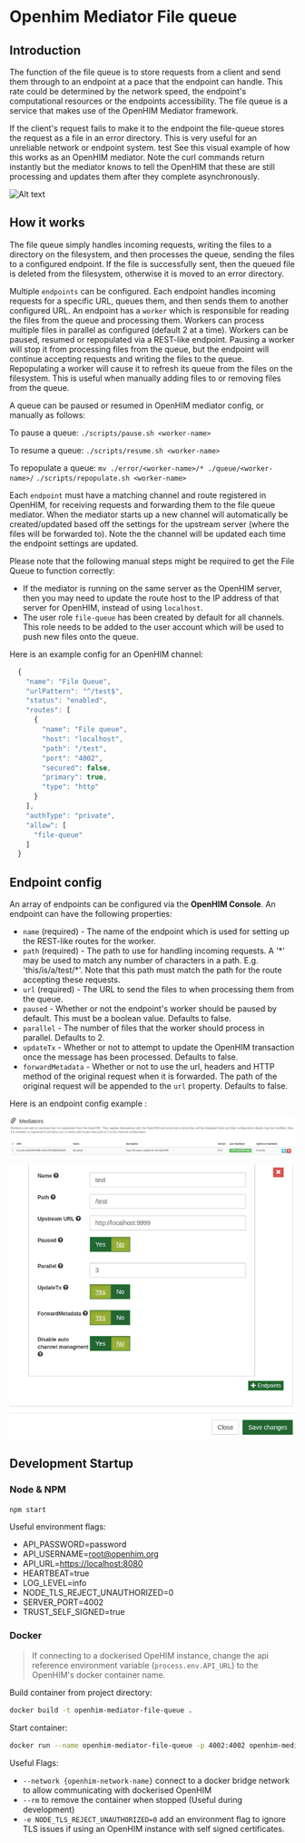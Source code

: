 # Openhim Mediator File queue

## Introduction

The function of the file queue is to store requests from a client and send them through to an endpoint at a pace that the endpoint can handle. This rate could be determined by the network speed, the endpoint's computational resources or the endpoints accessibility. The file queue is a service that makes use of the OpenHIM Mediator framework.

If the client's request fails to make it to the endpoint the file-queue stores the request as a file in an error directory. This is very useful for an unreliable network or endpoint system.
test
See this visual example of how this works as an OpenHIM mediator. Note the curl commands return instantly but the mediator knows to tell the OpenHIM that these are still processing and updates them after they complete asynchronously.

![Alt text](file-queue.gif)

## How it works

The file queue simply handles incoming requests, writing the files to a directory on the filesystem, and then processes the queue, sending the files to a configured endpoint. If the file is successfully sent, then the queued file is deleted from the filesystem, otherwise it is moved to an error directory.

Multiple `endpoints` can be configured. Each endpoint handles incoming requests for a specific URL, queues them, and then sends them to another configured URL. An endpoint has a `worker` which is responsible for reading the files from the queue and processing them. Workers can process multiple files in parallel as configured (default 2 at a time). Workers can be paused, resumed or repopulated via a REST-like endpoint. Pausing a worker will stop it from processing files from the queue, but the endpoint will continue accepting requests and writing the files to the queue. Repopulating a worker will cause it to refresh its queue from the files on the filesystem. This is useful when manually adding files to or removing files from the queue.

A queue can be paused or resumed in OpenHIM mediator config, or manually as follows:

To pause a queue:
`./scripts/pause.sh <worker-name>`

To resume a queue:
`./scripts/resume.sh <worker-name>`

To repopulate a queue:
`mv ./error/<worker-name>/* ./queue/<worker-name>/`
`./scripts/repopulate.sh <worker-name>`

Each `endpoint` must have a matching channel and route registered in OpenHIM, for receiving requests and forwarding them to the file queue mediator. When the mediator starts up a new channel will automatically be created/updated based off the settings for the upstream server (where the files will be forwarded to). Note the the channel will be updated each time the endpoint settings are updated.

Please note that the following manual steps might be required to get the File Queue to function correctly:

* If the mediator is running on the same server as the OpenHIM server, then you may need to update the route host to the IP address of that server for OpenHIM, instead of using `localhost`.
* The user role `file-queue` has been created by default for all channels. This role needs to be added to the user account which will be used to push new files onto the queue.

Here is an example config for an OpenHIM channel:

```js
  {
    "name": "File Queue",
    "urlPattern": "^/test$",
    "status": "enabled",
    "routes": [
      {
        "name": "File queue",
        "host": "localhost",
        "path": "/test",
        "port": "4002",
        "secured": false,
        "primary": true,
        "type": "http"
      }
    ],
    "authType": "private",
    "allow": [
      "file-queue"
    ]
  }
```

## Endpoint config

An array of endpoints can be configured via the **OpenHIM Console**. An endpoint can have the following properties:

* `name` (required) - The name of the endpoint which is used for setting up the REST-like routes for the worker.
* `path` (required) - The path to use for handling incoming requests. A '\*' may be used to match any number of characters in a path. E.g. 'this/is/a/test/\*'. Note that this path must match the path for the route accepting these requests.
* `url` (required) - The URL to send the files to when processing them from the queue.
* `paused` - Whether or not the endpoint's worker should be paused by default. This must be a boolean value. Defaults to false.
* `parallel` - The number of files that the worker should process in parallel. Defaults to 2.
* `updateTx` - Whether or not to attempt to update the OpenHIM transaction once the message has been processed. Defaults to false.
* `forwardMetadata` - Whether or not to use the url, headers and HTTP method of the original request when it is forwarded. The path of the original request will be appended to the `url` property. Defaults to false.

Here is an endpoint config example :

![File Queue OpenHIM Console Configuration](file-queue-mediator-console-config.png)

![File Queue OpenHIM Console Endpoint Options](./file-queue-add-endpoint.png)

## Development Startup

### Node & NPM

```sh
npm start
```

Useful environment flags:

* API_PASSWORD=password
* API_USERNAME=root@openhim.org
* API_URL=<https://localhost:8080>
* HEARTBEAT=true
* LOG_LEVEL=info
* NODE_TLS_REJECT_UNAUTHORIZED=0
* SERVER_PORT=4002
* TRUST_SELF_SIGNED=true

### Docker

> If connecting to a dockerised OpeHIM instance, change the api reference environment variable (`process.env.API_URL`) to the OpenHIM's docker container name.

Build container from project directory:

```sh
docker build -t openhim-mediator-file-queue .
```

Start container:

```sh
docker run --name openhim-mediator-file-queue -p 4002:4002 openhim-mediator-file-queue
```

Useful Flags:

* `--network {openhim-network-name}` connect to a docker bridge network to allow communicating with dockerised OpenHIM
* `--rm` to remove the container when stopped (Useful during development)
* `-e NODE_TLS_REJECT_UNAUTHORIZED=0` add an environment flag to ignore TLS issues if using an OpenHIM instance with self signed certificates.
